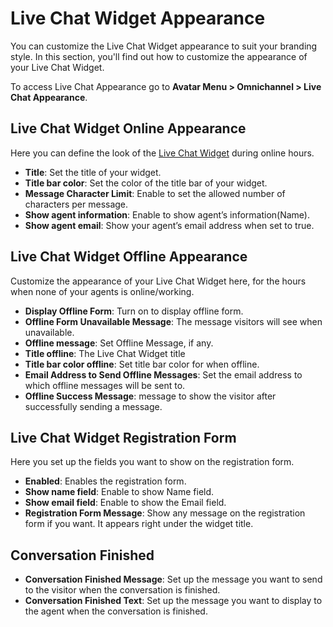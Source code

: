 # Live Chat Widget Appearance

You can customize the Live Chat Widget appearance to suit your branding style. In this section, you'll find out how to customize the appearance of your Live Chat Widget.

To access Live Chat Appearance go to **Avatar Menu  > Omnichannel > Live Chat Appearance**.

## Live Chat Widget Online Appearance

Here you can define the look of the [Live Chat Widget](livechat-widget-installation.md) during online hours.

* **Title**: Set the title of your widget.
* **Title bar color**: Set the color of the title bar of your widget.
* **Message Character Limit**: Enable to set the allowed number of characters per message.
* **Show agent information**: Enable to show agent’s information(Name).
* **Show agent email**: Show your agent’s email address when set to true.

## Live Chat Widget Offline Appearance

Customize the appearance of your Live Chat Widget here, for the hours when none of your agents is online/working.

* **Display Offline Form**: Turn on to display offline form.
* **Offline Form Unavailable Message**: The message visitors will see when unavailable.
* **Offline message**: Set Offline Message, if any.
* **Title offline**: The Live Chat Widget title
* **Title bar color offline**: Set title bar color for when offline.
* **Email Address to Send Offline Messages**: Set the email address to which offline messages will be sent to.
* **Offline Success Message**: message to show the visitor after successfully sending a message.

## Live Chat Widget Registration Form

Here you set up the fields you want to show on the registration form.

* **Enabled**: Enables the registration form.
* **Show name field**: Enable to show Name field.
* **Show email field**: Enable to show the Email field.
* **Registration Form Message**: Show any message on the registration form if you want. It appears right under the widget title.

## Conversation Finished

* **Conversation Finished Message**: Set up the message you want to send to the visitor when the conversation is finished.
* **Conversation Finished Text**: Set up the message you want to display to the agent when the conversation is finished.
